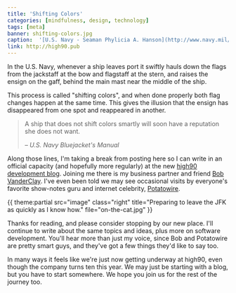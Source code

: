 ```yaml
---
title: 'Shifting Colors'
categories: [mindfulness, design, technology]
tags: [meta]
banner: shifting-colors.jpg
caption:  '[U.S. Navy - Seaman Phylicia A. Hanson](http://www.navy.mil/view_image.asp?id=172285)'
link: http://high90.pub
---
```


In the U.S. Navy, whenever a ship leaves port it swiftly hauls down the flags from the jackstaff at the bow and flagstaff at the stern, and raises the ensign on the gaff, behind the main mast near the middle of the ship. 

This process is called "shifting colors", and when done properly both flag changes happen at the same time. This gives the illusion that the ensign has disappeared from one spot and reappeared in another.

<aside class="right">
	<blockquote>
		<p>A ship that does not shift colors smartly will soon have a reputation she does not want.</p>
		<cite>&ndash; U.S. Navy Bluejacket's Manual</cite>
</aside>

Along those lines, I'm taking a break from posting here so I can write in an official capacity (and hopefully more regularly) at the new [high90 development blog](http://high90.haus). Joining me there is my business partner and friend [Bob VanderClay](http://twitter.com/takitapart). I've even been told we may see occasional visits by everyone's favorite show-notes guru and internet celebrity, [Potatowire](http://twitter.com/potatowire).

{{ theme:partial src="image" class="right" title="Preparing to leave the JFK as quickly as I know how." file="on-the-cat.jpg" }}

Thanks for reading, and please consider stopping by our new place. I'll continue to write about the same topics and ideas, plus more on software development. You'll hear more than just my voice, since Bob and Potatowire are pretty smart guys, and they've got a few things they'd like to say too.

In many ways it feels like we're just now getting underway at high90, even though the company turns ten this year. We may just be starting with a blog, but you have to start somewhere. We hope you join us for the rest of the journey too.